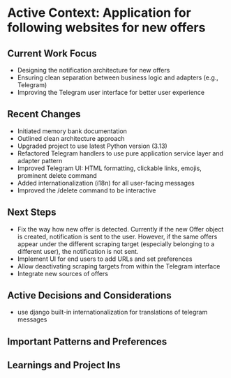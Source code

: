 # Active Context: Application for following websites for new offers

## Current Work Focus
- Designing the notification architecture for new offers
- Ensuring clean separation between business logic and adapters (e.g., Telegram)
- Improving the Telegram user interface for better user experience

## Recent Changes
- Initiated memory bank documentation
- Outlined clean architecture approach
- Upgraded project to use latest Python version (3.13)
- Refactored Telegram handlers to use pure application service layer and adapter pattern
- Improved Telegram UI: HTML formatting, clickable links, emojis, prominent delete command
- Added internationalization (i18n) for all user-facing messages
- Improved the /delete command to be interactive

## Next Steps
- Fix the way how new offer is detected. Currently if the new Offer object is created, notification is sent to the user. However, if the same offers appear under the different scraping target (especially belonging to a different user), the notification is not sent. 
- Implement UI for end users to add URLs and set preferences
- Allow deactivating scraping targets from within the Telegram interface
- Integrate new sources of offers 

## Active Decisions and Considerations
- use django built-in internationalization for translations of telegram messages

## Important Patterns and Preferences

## Learnings and Project Ins

